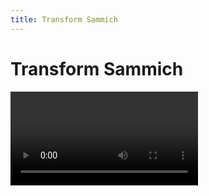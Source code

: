 ```yaml
---
title: Transform Sammich
---
```


# Transform Sammich

<Video url="https://www.youtube.com/embed/cx95Vbo6m5Y" />

There are a lot of quick-rendering effects inside of Ae –but some of them are limited in controls. By stacking two **Transform** effects around these minimal effects it is possible to add a ton of variety to your designs. Watch through Jake's tutorial ↑ for details on setup; then automate the process with this scriptlet ↓ for [KBar](https://aescripts.com/kbar/). 

## The code
``` js
if (app.project.activeItem.selectedProperties.length > 0 && app.project.activeItem.selectedProperties[0].propertyGroup(1).matchName == 'ADBE Effect Parade') {
    
app.beginUndoGroup('Apply Transform Sammich');

var selectedEffects = app.project.activeItem.selectedProperties;
var effectsGroup = selectedEffects[0].propertyGroup(1);
var firstEffectIdx = selectedEffects[0].propertyIndex;
var lastEffectIdx = selectedEffects[selectedEffects.length - 1].propertyIndex;

var first = effectsGroup.addProperty('ADBE Geometry2');
first.name = 'Sammich Top';
first('ADBE Geometry2-0001').expression = 'effect("Sammich Bottom")("ADBE Geometry2-0002")';
first('ADBE Geometry2-0002').expression = 'effect("Sammich Bottom")("ADBE Geometry2-0001")';
first('ADBE Geometry2-0003').expression = '100';
first('ADBE Geometry2-0005').expression = '-effect("Sammich Bottom")("ADBE Geometry2-0005")';
first('ADBE Geometry2-0006').expression = 'effect("Sammich Bottom")("ADBE Geometry2-0006")';
first('ADBE Geometry2-0007').expression = '-effect("Sammich Bottom")("ADBE Geometry2-0007")';
first.moveTo(firstEffectIdx);
var second = effectsGroup.addProperty('ADBE Geometry2');
second.name = 'Sammich Bottom';
second('ADBE Geometry2-0003').expression = '100';
second.moveTo(lastEffectIdx + 2);

app.endUndoGroup();
} else { alert('Select effects to make a Sammich'); }

```

## Scriptlet setup

::: tip KBar icon
Download all of our KBar icons [here](kbar-icons.md)
:::

<Install 
    scriptlet 
    name="Sammich"
/>
